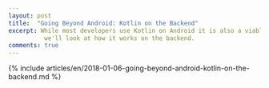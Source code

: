 ```yaml
---
layout: post
title:  "Going Beyond Android: Kotlin on the Backend"
excerpt: While most developers use Kotlin on Android it is also a viable option on other platforms. In this article
          we'll look at how it works on the backend.
comments: true
---
```

{% include articles/en/2018-01-06-going-beyond-android-kotlin-on-the-backend.md %}